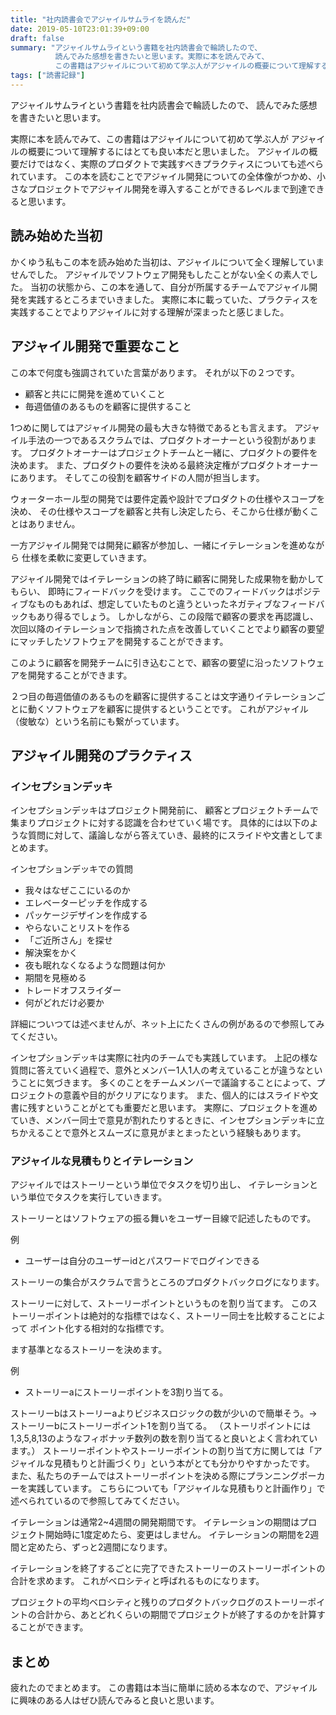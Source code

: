 ```yaml
---
title: "社内読書会でアジャイルサムライを読んだ"
date: 2019-05-10T23:01:39+09:00
draft: false
summary: "アジャイルサムライという書籍を社内読書会で輪読したので、
          読んでみた感想を書きたいと思います。実際に本を読んでみて、
          この書籍はアジャイルについて初めて学ぶ人がアジャイルの概要について理解するにはとても良い本だと思いました。"
tags: ["読書記録"]
---
```



アジャイルサムライという書籍を社内読書会で輪読したので、
読んでみた感想を書きたいと思います。

実際に本を読んでみて、この書籍はアジャイルについて初めて学ぶ人が
アジャイルの概要について理解するにはとても良い本だと思いました。
アジャイルの概要だけではなく、実際のプロダクトで実践すべきプラクティスについても述べられています。
この本を読むことでアジャイル開発についての全体像がつかめ、小さなプロジェクトでアジャイル開発を導入することができるレベルまで到達できると思います。



## 読み始めた当初
かくゆう私もこの本を読み始めた当初は、アジャイルについて全く理解していませんでした。
アジャイルでソフトウェア開発もしたことがない全くの素人でした。
当初の状態から、この本を通して、自分が所属するチームでアジャイル開発を実践するところまでいきました。
実際に本に載っていた、プラクティスを実践することでよりアジャイルに対する理解が深まったと感じました。

## アジャイル開発で重要なこと
この本で何度も強調されていた言葉があります。
それが以下の２つです。

- 顧客と共にに開発を進めていくこと
- 毎週価値のあるものを顧客に提供すること

1つめに関してはアジャイル開発の最も大きな特徴であるとも言えます。
アジャイル手法の一つであるスクラムでは、プロダクトオーナーという役割があります。
プロダクトオーナーはプロジェクトチームと一緒に、プロダクトの要件を決めます。
また、プロダクトの要件を決める最終決定権がプロダクトオーナーにあります。
そしてこの役割を顧客サイドの人間が担当します。

ウォーターホール型の開発では要件定義や設計でプロダクトの仕様やスコープを決め、
その仕様やスコープを顧客と共有し決定したら、そこから仕様が動くことはありません。

一方アジャイル開発では開発に顧客が参加し、一緒にイテレーションを進めながら
仕様を柔軟に変更していきます。

アジャイル開発ではイテレーションの終了時に顧客に開発した成果物を動かしてもらい、
即時にフィードバックを受けます。
ここでのフィードバックはポジティブなものもあれば、想定していたものと違うといったネガティブなフィードバックもあり得るでしょう。
しかしながら、この段階で顧客の要求を再認識し、次回以降のイテレーションで指摘された点を改善していくことでより顧客の要望にマッチしたソフトウェアを開発することができます。

このように顧客を開発チームに引き込むことで、顧客の要望に沿ったソフトウェアを開発することができます。

２つ目の毎週価値のあるものを顧客に提供することは文字通りイテレーションごとに動くソフトウェアを顧客に提供するということです。
これがアジャイル（俊敏な）という名前にも繋がっています。

## アジャイル開発のプラクティス

### インセプションデッキ
インセプションデッキはプロジェクト開発前に、
顧客とプロジェクトチームで集まりプロジェクトに対する認識を合わせていく場です。
具体的には以下のような質問に対して、議論しながら答えていき、最終的にスライドや文書としてまとめます。

インセプションデッキでの質問

- 我々はなぜここにいるのか
- エレベーターピッチを作成する
- パッケージデザインを作成する
- やらないことリストを作る
- 「ご近所さん」を探せ
- 解決案をかく
- 夜も眠れなくなるような問題は何か
- 期間を見極める
- トレードオフスライダー
- 何がどれだけ必要か

詳細についつては述べませんが、ネット上にたくさんの例があるので参照してみてください。

インセプションデッキは実際に社内のチームでも実践しています。
上記の様な質問に答えていく過程で、意外とメンバー1人1人の考えていることが違うなということに気づきます。
多くのことをチームメンバーで議論することによって、プロジェクトの意義や目的がクリアになります。
また、個人的にはスライドや文書に残すということがとても重要だと思います。
実際に、プロジェクトを進めていき、メンバー同士で意見が割れたりするときに、インセプションデッキに立ちかえることで意外とスムーズに意見がまとまったという経験もあります。

### アジャイルな見積もりとイテレーション
アジャイルではストーリーという単位でタスクを切り出し、
イテレーションという単位でタスクを実行していきます。

ストーリーとはソフトウェアの振る舞いをユーザー目線で記述したものです。

例

- ユーザーは自分のユーザーidとパスワードでログインできる

ストーリーの集合がスクラムで言うところのプロダクトバックログになります。

ストーリーに対して、ストーリーポイントというものを割り当てます。
このストーリーポイントは絶対的な指標ではなく、ストーリー同士を比較することによって
ポイント化する相対的な指標です。

ます基準となるストーリーを決めます。

例

- ストーリーaにストーリーポイントを3割り当てる。

ストーリーbはストーリーaよりビジネスロジックの数が少いので簡単そう。→　ストーリーbにストーリーポイント1を割り当てる。
（ストーリポイントには1,3,5,8,13のようなフィボナッチ数列の数を割り当てると良いとよく言われています。）
ストーリーポイントやストーリーポイントの割り当て方に関しては「アジャイルな見積もりと計画づくり」という本がとても分かりやすかったです。
また、私たちのチームではストーリーポイントを決める際にプランニングポーカーを実践しています。
こちらについても「アジャイルな見積もりと計画作り」で述べられているので参照してみてください。


イテレーションは通常2~4週間の開発期間です。
イテレーションの期間はプロジェクト開始時に1度定めたら、変更はしません。
イテレーションの期間を2週間と定めたら、ずっと2週間になります。

イテレーションを終了するごとに完了できたストーリーのストーリーポイントの合計を求めます。
これがベロシティと呼ばれるものになります。

プロジェクトの平均ベロシティと残りのプロダクトバックログのストーリーポイントの合計から、あとどれくらいの期間でプロジェクトが終了するのかを計算することができます。

## まとめ

疲れたのでまとめます。
この書籍は本当に簡単に読める本なので、アジャイルに興味のある人はぜひ読んでみると良いと思います。
